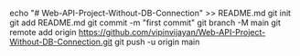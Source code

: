 echo "# Web-API-Project-Without-DB-Connection" >> README.md
git init
git add README.md
git commit -m "first commit"
git branch -M main
git remote add origin https://github.com/vipinvijayan/Web-API-Project-Without-DB-Connection.git
git push -u origin main
